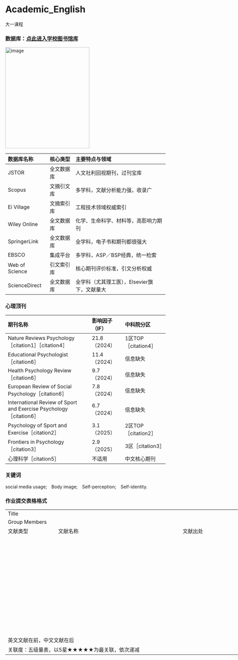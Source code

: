 # Academic_English
大一课程

### 数据库：<a href="https://lib.ecnu.edu.cn" target="_blank">点此进入学校图书馆库</a>

<img width="264" height="317" alt="image" src="https://github.com/user-attachments/assets/6e79c2ac-e7bb-4e56-a381-ca6edaa80b99" />

| 数据库名称 | 核心类型 | 主要特点与领域 |
| :--- | :--- | :--- |
| JSTOR | 全文数据库 | 人文社利回视期刊，过刊宝库 |
| Scopus | 文摘引文库 | 多学科，文献分析能力强，收录广 |
| Ei Village | 文摘索引库 | 工程技术领域权威索引 |
| Wiley Online | 全文数据库 | 化学、生命科学、材料等，高影响力期刊 |
| SpringerLink | 全文数据库 | 全学科，电子书和期刊都很强大 |
| EBSCO | 集成平台 | 多学科，ASP／BSP经典，统一检索 |
| Web of Science | 引文索引库 | 核心期刊评价标准，引文分析权威 |
| ScienceDirect | 全文数据库 | 全学科（尤其理工医），Elsevier旗下，文献量大 |

### 心理顶刊

| 期刊名称 | 影响因子（IF） | 中科院分区 |
| :--- | :--- | :--- |
| Nature Reviews Psychology［citation1］［citation4］ | 21.8 （2024） | 1区TOP［citation4］ |
| Educational Psychologist［citation6］ | 11.4 （2024） | 信息缺失 |
| Health Psychology Review［citation6］ | 9.7 （2024） | 信息缺失 |
| European Review of Social Psychology［citation6］ | 7.8 （2024） | 信息缺失 |
| International Review of Sport and Exercise Psychology［citation6］ | 6.7 （2024） | 信息缺失 |
| Psychology of Sport and Exercise［citation2］ | 3.1 （2025） | 2区TOP［citation2］ |
| Frontiers in Psychology［citation3］ | 2.9 （2025） | 3区［citation3］ |
| 心理科学［citation5］ | 不适用 | 中文核心期刊 |

### 关键词
social media usage;&emsp;Body image;&emsp;Self-perception;&emsp;Self-identity.

### 作业提交表格格式
<table border=0 cellpadding=0 cellspacing=0 width=1027 style='border-collapse:
 collapse;table-layout:fixed;width:769pt'>
 <col width=146 style='mso-width-source:userset;mso-width-alt:4966;width:109pt'>
 <col width=399 style='mso-width-source:userset;mso-width-alt:13602;width:299pt'>
 <col width=191 style='mso-width-source:userset;mso-width-alt:6502;width:143pt'>
 <col width=177 style='mso-width-source:userset;mso-width-alt:6041;width:133pt'>
 <col width=114 style='mso-width-source:userset;mso-width-alt:3874;width:85pt'>
 <tr height=23 style='height:17.25pt'>
  <td height=23 class=xl65 width=146 style='height:17.25pt;width:109pt'>Title</td>
  <td colspan=4 class=xl68 width=881 style='border-left:none;width:660pt'>　</td>
 </tr>
 <tr height=23 style='height:17.25pt'>
  <td height=23 class=xl65 style='height:17.25pt;border-top:none'>Group Members</td>
  <td colspan=4 class=xl68 style='border-left:none'>　</td>
 </tr>
 <tr height=24 style='height:17.65pt'>
  <td height=24 class=xl66 style='height:17.65pt;border-top:none'>文献类型</td>
  <td class=xl66 style='border-top:none;border-left:none'>文献名称</td>
  <td class=xl66 style='border-top:none;border-left:none'>文献出处</td>
  <td class=xl66 style='border-top:none;border-left:none'>文献发表/出版时间</td>
  <td class=xl66 style='border-top:none;border-left:none'>关联度</td>
 </tr>
 <tr height=18 style='height:13.5pt'>
  <td height=18 class=xl67 style='height:13.5pt;border-top:none'>　</td>
  <td class=xl67 style='border-top:none;border-left:none'>　</td>
  <td class=xl67 style='border-top:none;border-left:none'>　</td>
  <td class=xl67 style='border-top:none;border-left:none'>　</td>
  <td class=xl67 style='border-top:none;border-left:none'>　</td>
 </tr>
 <tr height=18 style='height:13.5pt'>
  <td height=18 class=xl67 style='height:13.5pt;border-top:none'>　</td>
  <td class=xl67 style='border-top:none;border-left:none'>　</td>
  <td class=xl67 style='border-top:none;border-left:none'>　</td>
  <td class=xl67 style='border-top:none;border-left:none'>　</td>
  <td class=xl67 style='border-top:none;border-left:none'>　</td>
 </tr>
 <tr height=18 style='height:13.5pt'>
  <td height=18 class=xl67 style='height:13.5pt;border-top:none'>　</td>
  <td class=xl67 style='border-top:none;border-left:none'>　</td>
  <td class=xl67 style='border-top:none;border-left:none'>　</td>
  <td class=xl67 style='border-top:none;border-left:none'>　</td>
  <td class=xl67 style='border-top:none;border-left:none'>　</td>
 </tr>
 <tr height=18 style='height:13.5pt'>
  <td height=18 class=xl67 style='height:13.5pt;border-top:none'>　</td>
  <td class=xl67 style='border-top:none;border-left:none'>　</td>
  <td class=xl67 style='border-top:none;border-left:none'>　</td>
  <td class=xl67 style='border-top:none;border-left:none'>　</td>
  <td class=xl67 style='border-top:none;border-left:none'>　</td>
 </tr>
 <tr height=18 style='height:13.5pt'>
  <td height=18 class=xl67 style='height:13.5pt;border-top:none'>　</td>
  <td class=xl67 style='border-top:none;border-left:none'>　</td>
  <td class=xl67 style='border-top:none;border-left:none'>　</td>
  <td class=xl67 style='border-top:none;border-left:none'>　</td>
  <td class=xl67 style='border-top:none;border-left:none'>　</td>
 </tr>
 <tr height=18 style='height:13.5pt'>
  <td height=18 class=xl67 style='height:13.5pt;border-top:none'>　</td>
  <td class=xl67 style='border-top:none;border-left:none'>　</td>
  <td class=xl67 style='border-top:none;border-left:none'>　</td>
  <td class=xl67 style='border-top:none;border-left:none'>　</td>
  <td class=xl67 style='border-top:none;border-left:none'>　</td>
 </tr>
 <tr height=18 style='height:13.5pt'>
  <td height=18 class=xl67 style='height:13.5pt;border-top:none'>　</td>
  <td class=xl67 style='border-top:none;border-left:none'>　</td>
  <td class=xl67 style='border-top:none;border-left:none'>　</td>
  <td class=xl67 style='border-top:none;border-left:none'>　</td>
  <td class=xl67 style='border-top:none;border-left:none'>　</td>
 </tr>
 <tr height=18 style='height:13.5pt'>
  <td height=18 class=xl67 style='height:13.5pt;border-top:none'>　</td>
  <td class=xl67 style='border-top:none;border-left:none'>　</td>
  <td class=xl67 style='border-top:none;border-left:none'>　</td>
  <td class=xl67 style='border-top:none;border-left:none'>　</td>
  <td class=xl67 style='border-top:none;border-left:none'>　</td>
 </tr>
 <tr height=18 style='height:13.5pt'>
  <td height=18 class=xl67 style='height:13.5pt;border-top:none'>　</td>
  <td class=xl67 style='border-top:none;border-left:none'>　</td>
  <td class=xl67 style='border-top:none;border-left:none'>　</td>
  <td class=xl67 style='border-top:none;border-left:none'>　</td>
  <td class=xl67 style='border-top:none;border-left:none'>　</td>
 </tr>
 <tr height=18 style='height:13.5pt'>
  <td height=18 class=xl67 style='height:13.5pt;border-top:none'>　</td>
  <td class=xl67 style='border-top:none;border-left:none'>　</td>
  <td class=xl67 style='border-top:none;border-left:none'>　</td>
  <td class=xl67 style='border-top:none;border-left:none'>　</td>
  <td class=xl67 style='border-top:none;border-left:none'>　</td>
 </tr>
 <tr height=18 style='height:13.5pt'>
  <td height=18 class=xl67 style='height:13.5pt;border-top:none'>　</td>
  <td class=xl67 style='border-top:none;border-left:none'>　</td>
  <td class=xl67 style='border-top:none;border-left:none'>　</td>
  <td class=xl67 style='border-top:none;border-left:none'>　</td>
  <td class=xl67 style='border-top:none;border-left:none'>　</td>
 </tr>
 <tr height=18 style='height:13.5pt'>
  <td height=18 class=xl67 style='height:13.5pt;border-top:none'>　</td>
  <td class=xl67 style='border-top:none;border-left:none'>　</td>
  <td class=xl67 style='border-top:none;border-left:none'>　</td>
  <td class=xl67 style='border-top:none;border-left:none'>　</td>
  <td class=xl67 style='border-top:none;border-left:none'>　</td>
 </tr>
 <tr height=18 style='height:13.5pt'>
  <td colspan=5 height=18 class=xl69 style='height:13.5pt'>英文文献在前，中文文献在后</td>
 </tr>
 <tr height=18 style='height:13.5pt'>
  <td colspan=5 height=18 class=xl69 style='height:13.5pt'>关联度：五级量表，以5星★★★★★为最关联，依次递减</td>
 </tr>
 <![if supportMisalignedColumns]>
 <tr height=0 style='display:none'>
  <td width=146 style='width:109pt'></td>
  <td width=399 style='width:299pt'></td>
  <td width=191 style='width:143pt'></td>
  <td width=177 style='width:133pt'></td>
  <td width=114 style='width:85pt'></td>
 </tr>
 <![endif]>
</table>

